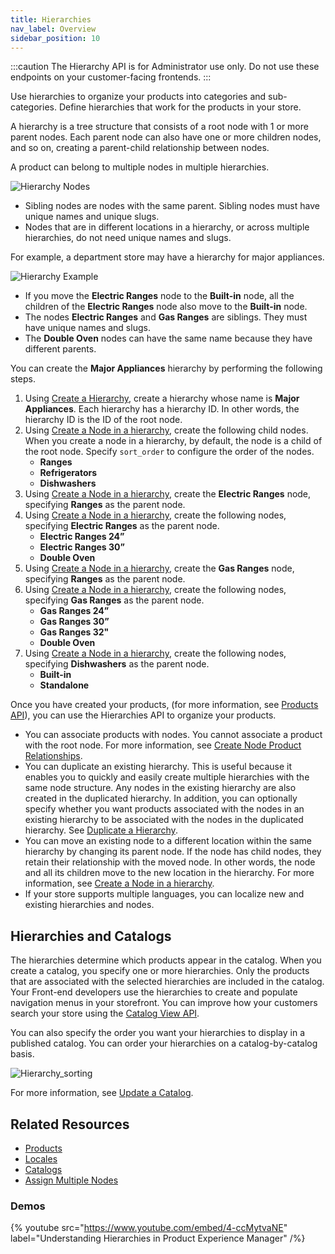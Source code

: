 ```yaml
---
title: Hierarchies
nav_label: Overview
sidebar_position: 10
---
```


:::caution
The Hierarchy API is for Administrator use only. Do not use these endpoints on your customer-facing frontends.
:::

Use hierarchies to organize your products into categories and sub-categories. Define hierarchies that work for the products in your store.

A hierarchy is a tree structure that consists of a root node with 1 or more parent nodes. Each parent node can also have one or more children nodes, and so on, creating a parent-child relationship between nodes. 

A product can belong to multiple nodes in multiple hierarchies. 

![Hierarchy Nodes](/assets/heirarchynodes.png)

- Sibling nodes are nodes with the same parent. Sibling nodes must have unique names and unique slugs.
- Nodes that are in different locations in a hierarchy, or across multiple hierarchies, do not need unique names and slugs.

For example, a department store may have a hierarchy for major appliances.

![Hierarchy Example](/assets/hierarchexample.png)

- If you move the **Electric Ranges** node to the **Built-in** node, all the children of the **Electric Ranges** node also move to the **Built-in** node.
- The nodes **Electric Ranges** and **Gas Ranges** are siblings. They must have unique names and slugs.
- The **Double Oven** nodes can have the same name because they have different parents.

You can create the **Major Appliances** hierarchy by performing the following steps.

1. Using [Create a Hierarchy](/docs/pxm/hierarchies/hierarchies-api/create-a-hierarchy), create a hierarchy whose name is **Major Appliances**. Each hierarchy has a hierarchy ID. In other words, the hierarchy ID is the ID of the root node.
1. Using [Create a Node in a hierarchy](/docs/pxm/hierarchies/nodes-api/create-a-hierarchy-node), create the following child nodes. When you create a node in a hierarchy, by default, the node is a child of the root node. Specify `sort_order` to configure the order of the nodes.
   - **Ranges**
   - **Refrigerators**
   - **Dishwashers**
1. Using [Create a Node in a hierarchy](/docs/pxm/hierarchies/nodes-api/create-a-hierarchy-node), create the **Electric Ranges** node, specifying **Ranges** as the parent node.
1. Using [Create a Node in a hierarchy](/docs/pxm/hierarchies/nodes-api/create-a-hierarchy-node), create the following nodes, specifying **Electric Ranges** as the parent node.
   - **Electric Ranges 24ˮ**
   - **Electric Ranges 30ˮ**
   - **Double Oven**
1. Using [Create a Node in a hierarchy](/docs/pxm/hierarchies/nodes-api/create-a-hierarchy-node), create the **Gas Ranges** node, specifying **Ranges** as the parent node.
1. Using [Create a Node in a hierarchy](/docs/pxm/hierarchies/nodes-api/create-a-hierarchy-node), create the following nodes, specifying **Gas Ranges** as the parent node.
    - **Gas Ranges 24ˮ**
    - **Gas Ranges 30ˮ**
    - **Gas Ranges 32"**
    - **Double Oven**
1. Using [Create a Node in a hierarchy](/docs/pxm/hierarchies/nodes-api/create-a-hierarchy-node), create the following nodes, specifying **Dishwashers** as the parent node.
    - **Built-in**
    - **Standalone**

Once you have created your products, (for more information, see [Products API](/docs/pxm/products/ep-pxm-products-api/pxm-products-api-overview)), you can use the Hierarchies API to organize your products. 

- You can associate products with nodes. You cannot associate a product with the root node. For more information, see [Create Node Product Relationships](/docs/pxm/hierarchies/node-relationships-api/create-node-product-relationships).
- You can duplicate an existing hierarchy. This is useful because it enables you to quickly and easily create multiple hierarchies with the same node structure. Any nodes in the existing hierarchy are also created in the duplicated hierarchy. In addition, you can optionally specify whether you want products associated with the nodes in an existing hierarchy to be associated with the nodes in the duplicated hierarchy. See [Duplicate a Hierarchy](/docs/pxm/hierarchies/hierarchies-api/duplicate-a-hierarchy).
- You can move an existing node to a different location within the same hierarchy by changing its parent node. If the node has child nodes, they retain their relationship with the moved node. In other words, the node and all its children move to the new location in the hierarchy. For more information, see [Create a Node in a hierarchy](/docs/pxm/hierarchies/nodes-api/create-a-hierarchy-node).
- If your store supports multiple languages, you can localize new and existing hierarchies and nodes.

## Hierarchies and Catalogs
    
The hierarchies determine which products appear in the catalog. When you create a catalog, you specify one or more hierarchies. Only the products that are associated with the selected hierarchies are included in the catalog. Your Front-end developers use the hierarchies to create and populate navigation menus in your storefront. You can improve how your customers search your store using the [Catalog View API](/docs/pxm/catalogs/catalog-latest-release/overview).

You can also specify the order you want your hierarchies to display in a published catalog. You can order your hierarchies on a catalog-by-catalog basis.

![Hierarchy_sorting](/assets/hierarchy_sorting.png)

For more information, see [Update a Catalog](/docs/pxm/catalogs/catalog-configuration/update-a-catalog).

## Related Resources

- [Products](/docs/pxm/products/pxm-products)
- [Locales](/docs/pxm/products/locales/pxm-locales)
- [Catalogs](/docs/pxm/catalogs/catalogs)
- [Assign Multiple Nodes](/docs/pxm/products/ep-pxm-products-api/assign-nodes#post-attach-multiple-nodes)

### Demos

{% youtube src="https://www.youtube.com/embed/4-ccMytvaNE" label="Understanding Hierarchies in Product Experience Manager" /%}

